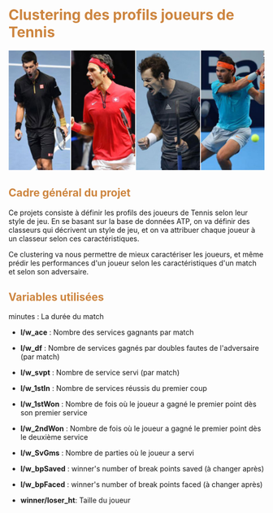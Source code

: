  

# <font color='peru'> Clustering des profils joueurs de Tennis </font> 
    
      
        
<img src = "Images/tennis.PNG">

  
  ## <font color='peru'> Cadre général du projet </font>
  
Ce projets consiste à définir les profils des joueurs de Tennis selon leur style de jeu. En se basant sur la base de données ATP, on va définir des classeurs qui décrivent un style de jeu, et on va attribuer chaque joueur à un classeur selon ces caractéristiques.  
  
Ce clustering va nous permettre de mieux caractériser les joueurs, et même prédir les performances d'un joueur selon les caractéristiques d'un match et selon son adversaire.

  
  ## <font color='peru'> Variables utilisées </font>

minutes : La durée du match

- **l/w_ace** : Nombre des services gagnants par match

- **l/w_df** : Nombre de services gagnés par doubles fautes de l'adversaire (par match)

- **l/w_svpt** : Nombre de service servi (par match)

- **l/w_1stIn** : Nombre de services réussis du premier coup

- **l/w_1stWon** : Nombre de fois où le joueur a gagné le premier point dès son premier service  

- **l/w_2ndWon** : Nombre de fois où le joueur a gagné le premier point dès le deuxième service

- **l/w_SvGms** : Nombre de parties où le joueur a servi

- **l/w_bpSaved** : winner's number of break points saved (à changer après)

- **l/w_bpFaced** : winner's number of break points faced (à changer après)

- **winner/loser_ht**: Taille du joueur

    
